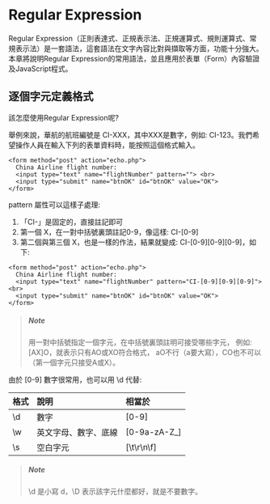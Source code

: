 
# Regular Expression


Regular Expression（正則表達式、正規表示法、正規運算式、規則運算式、常規表示法）是一套語法，這套語法在文字內容比對與擷取等方面，功能十分強大。本章將說明Regular Expression的常用語法，並且應用於表單（Form）內容驗證及JavaScript程式。

## 逐個字元定義格式

該怎麼使用Regular Expression呢? 

舉例來說，華航的航班編號是 CI-XXX，其中XXX是數字，例如: CI-123。我們希望操作人員在輸入下列的表單資料時，能按照這個格式輸入。

```
<form method="post" action="echo.php">
  China Airline flight number:
  <input type="text" name="flightNumber" pattern=""> <br>
  <input type="submit" name="btnOK" id="btnOK" value="OK">  
</form>
```

pattern 屬性可以這樣子處理:
1. 「CI-」是固定的，直接註記即可
2. 第一個 X，在一對中括號裏頭註記0-9，像這樣: CI-\[0-9\]
3. 第二個與第三個 X，也是一樣的作法，結果就變成: CI-\[0-9\]\[0-9\]\[0-9\]，如下:

```
<form method="post" action="echo.php">
  China Airline flight number:
  <input type="text" name="flightNumber" pattern="CI-[0-9][0-9][0-9]"> <br>
  <input type="submit" name="btnOK" id="btnOK" value="OK">  
</form>
```

> ##### _**Note**_
> 
> 用一對中括號指定一個字元，在中括號裏頭註明可接受哪些字元，
> 例如: [AX]O，就表示只有AO或XO符合格式，
> aO不行（a要大寫），CO也不可以（第一個字元只接受A或X）。

由於 [0-9] 數字很常用，也可以用 \d 代替:

| 格式 | 說明 | 相當於 |
| :--- | :--- | :--- |
| \d | 數字 | \[0-9\] |
| \w | 英文字母、數字、底線 | \[0-9a-zA-Z\_\] |
| \s | 空白字元 | \[\t\r\n\f\] |

> ##### _**Note**_
> 
> \d 是小寫 d，\D 表示該字元什麼都好，就是不要數字。


